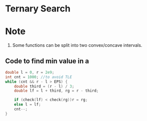 # Ternary Search


# Note
1. Some functions can be split into two convex/concave intervals.

## Code to find min value in a
```cpp
double l = 0, r = 2e9;
int cnt = 1000; //to avoid TLE
while (cnt && r - l > EPS) {
    double third = (r - l) / 3;
    double lf = l + third, rg = r - third;

    if (check(lf) < check(rg))r = rg;
    else l = lf;
    cnt--;
}
```
